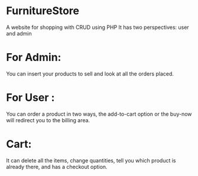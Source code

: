 # FurnitureStore
A website for shopping with CRUD using PHP
It has two perspectives: user and admin
# For Admin:
You can insert your products to sell and look at all the orders placed.
# For User :
You can order a product in two ways, the add-to-cart option or the buy-now will redirect you to the billing area.
# Cart:
It can delete all the items, change quantities, tell you which product is  already there, and has a checkout option.

